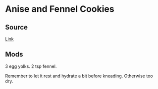 # Anise and Fennel Cookies

## Source

[Link](http://www.spanishrecipesbynuria.com/cupcakes-cookies-muffins/anise-and-fennel-cookies)

## Mods

3 egg yolks. 2 tsp fennel.

Remember to let it rest and hydrate a bit before kneading. Otherwise too dry.
